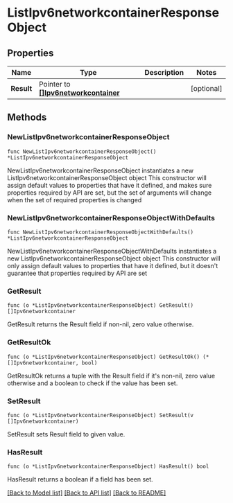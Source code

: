 # ListIpv6networkcontainerResponseObject

## Properties

Name | Type | Description | Notes
------------ | ------------- | ------------- | -------------
**Result** | Pointer to [**[]Ipv6networkcontainer**](Ipv6networkcontainer.md) |  | [optional] 

## Methods

### NewListIpv6networkcontainerResponseObject

`func NewListIpv6networkcontainerResponseObject() *ListIpv6networkcontainerResponseObject`

NewListIpv6networkcontainerResponseObject instantiates a new ListIpv6networkcontainerResponseObject object
This constructor will assign default values to properties that have it defined,
and makes sure properties required by API are set, but the set of arguments
will change when the set of required properties is changed

### NewListIpv6networkcontainerResponseObjectWithDefaults

`func NewListIpv6networkcontainerResponseObjectWithDefaults() *ListIpv6networkcontainerResponseObject`

NewListIpv6networkcontainerResponseObjectWithDefaults instantiates a new ListIpv6networkcontainerResponseObject object
This constructor will only assign default values to properties that have it defined,
but it doesn't guarantee that properties required by API are set

### GetResult

`func (o *ListIpv6networkcontainerResponseObject) GetResult() []Ipv6networkcontainer`

GetResult returns the Result field if non-nil, zero value otherwise.

### GetResultOk

`func (o *ListIpv6networkcontainerResponseObject) GetResultOk() (*[]Ipv6networkcontainer, bool)`

GetResultOk returns a tuple with the Result field if it's non-nil, zero value otherwise
and a boolean to check if the value has been set.

### SetResult

`func (o *ListIpv6networkcontainerResponseObject) SetResult(v []Ipv6networkcontainer)`

SetResult sets Result field to given value.

### HasResult

`func (o *ListIpv6networkcontainerResponseObject) HasResult() bool`

HasResult returns a boolean if a field has been set.


[[Back to Model list]](../README.md#documentation-for-models) [[Back to API list]](../README.md#documentation-for-api-endpoints) [[Back to README]](../README.md)


